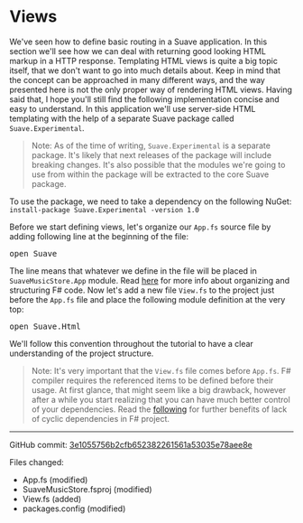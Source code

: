 # Views

We've seen how to define basic routing in a Suave application.
In this section we'll see how we can deal with returning good looking HTML markup in a HTTP response.
Templating HTML views is quite a big topic itself, that we don't want to go into much details about.
Keep in mind that the concept can be approached in many different ways, and the way presented here is not the only proper way of rendering HTML views.
Having said that, I hope you'll still find the following implementation concise and easy to understand.
In this application we'll use server-side HTML templating with the help of a separate Suave package called `Suave.Experimental`.

> Note: As of the time of writing, `Suave.Experimental` is a separate package. It's likely that next releases of the package will include breaking changes. It's also possible that the modules we're going to use from within the package will be extracted to the core Suave package.

To use the package, we need to take a dependency on the following NuGet:
```install-package Suave.Experimental -version 1.0```

Before we start defining views, let's organize our `App.fs` source file by adding following line at the beginning of the file:

<pre class="fssnip highlighted"><div lang="fsharp"><span class="k">open</span> <span class="i">Suave</span>&#10;</div></pre>&#10;&#10;

The line means that whatever we define in the file will be placed in `SuaveMusicStore.App` module.
Read [here](http://fsharpforfunandprofit.com/posts/recipe-part3/) for more info about organizing and structuring F# code.
Now let's add a new file `View.fs` to the project just before the `App.fs` file and place the following module definition at the very top:

<pre class="fssnip highlighted"><div lang="fsharp"><span class="k">open</span> <span class="i">Suave</span><span class="o">.</span><span class="i">Html</span>&#10;</div></pre>&#10;&#10;

We'll follow this convention throughout the tutorial to have a clear understanding of the project structure.

> Note: It's very important that the `View.fs` file comes before `App.fs`. F# compiler requires the referenced items to be defined before their usage. At first glance, that might seem like a big drawback, however after a while you start realizing that you can have much better control of your dependencies. Read the [following](http://fsharpforfunandprofit.com/posts/cyclic-dependencies/) for further benefits of lack of cyclic dependencies in F# project.


---

GitHub commit: [3e1055756b2cfb652382261561a53035e78aee8e](https://github.com/theimowski/SuaveMusicStoreTutorial/commit/3e1055756b2cfb652382261561a53035e78aee8e)

Files changed:

* App.fs (modified)
* SuaveMusicStore.fsproj (modified)
* View.fs (added)
* packages.config (modified)
